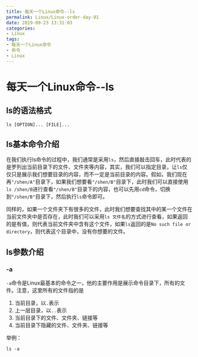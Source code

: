 ```yaml
---
title: 每天一个Linux命令--ls
permalink: Linux/Linux-order-day-01
date: 2019-09-23 13:31:03
categories:
- Linux
tags:
- 每天一个Linux命令
- 命令
- Linux
---
```


# 每天一个Linux命令--ls

## ls的语法格式

```shell
ls [OPTION]... [FILE]...
```

## ls基本命令介绍

在我们执行ls命令的过程中，我们通常是采用`ls`，然后直接敲击回车，此时代表的是罗列出当前目录下的文件、文件夹等内容，其实，我们可以指定目录，让`ls`仅仅只是展示我们想要目录的内容，而不一定是当前目录的内容。假如，我们现在再`"/shen/A"`目录下，如果我们想要看`"/shen/B"`目录下，此时我们可以直接使用`ls /shen/B`进行查看`"/shen/B"`目录下的内容，也可以先用`cd`命令，切换到`"/shen/B"`目录下，然后执行`ls`命令即可。

同样的，如果一个文件夹下有很多的文件，此时我们想要查找其中的某一个文件在当前文件夹中是否存在，此时我们可以采用`ls 文件名`的方式进行查看，如果返回的是有值，则代表当前文件夹中含有这个文件，如果`ls`返回的是`No such file or directory`，则代表这个目录中，没有你想要的文件。

## ls参数介绍
### -a 

`-a`命令是Linux最基本的命令之一，他的主要作用是展示命令目录下，所有的文件。注意，这里所有的文件指的是

1. 当前目录，以`.`表示
2. 上一层目录，以`..`表示
3. 当前目录下的文件、文件夹、链接等
4. 当前目录下隐藏的文件、文件夹、链接等


举例：

``` shell
ls -a
```